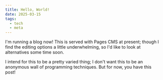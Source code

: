 ```yaml
---
title: Hello, World!
date: 2025-03-15
tags:
  - tech
  - meta
---
```

I'm running a blog now! This is served with Pages CMS at present; though I find the editing options a little underwhelming, so I'd like to look at alternatives some time soon.

I intend for this to be a pretty varied thing; I don't want this to be an anonymous wall of programming techniques. But for now, you have this post!